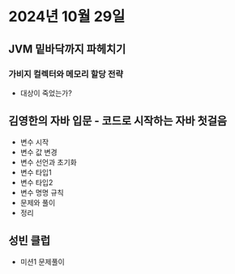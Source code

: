 # 2024년 10월 29일

## JVM 밑바닥까지 파헤치기

### 가비지 컬렉터와 메모리 할당 전략

- 대상이 죽었는가?

## 김영한의 자바 입문 - 코드로 시작하는 자바 첫걸음

- 변수 시작
- 변수 값 변경
- 변수 선언과 초기화
- 변수 타입1
- 변수 타입2
- 변수 명명 규칙
- 문제와 풀이
- 정리

## 성빈 클럽

- 미션1 문제풀이
